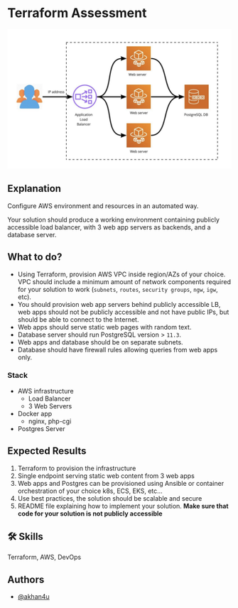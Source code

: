 # Terraform Assessment

![Terraform Assessment](./exercise1.png)

## Explanation

Configure AWS environment and resources in an automated way.

Your solution should produce a working environment containing publicly accessible load
balancer, with 3 web app servers as backends, and a database server.

## What to do?

* Using Terraform, provision AWS VPC inside region/AZs of your choice. VPC should include a minimum amount of network components required for your solution to work (`subnets`, `routes`, `security groups`, `ngw`, `igw`, etc). 
* You should provision web app servers behind publicly accessible LB, web apps should not be publicly accessible and not have public IPs, but should be able to connect to the Internet. 
* Web apps should serve static web pages with random text.
* Database server should run PostgreSQL version > `11.3`. 
* Web apps and database should be on separate subnets. 
* Database should have firewall rules allowing queries from web apps only.

### Stack

* AWS infrastructure
  * Load Balancer
  * 3 Web Servers
* Docker app
  * nginx, php-cgi
* Postgres Server

## Expected Results

1. Terraform to provision the infrastructure
2. Single endpoint serving static web content from 3 web apps
3. Web apps and Postgres can be provisioned using Ansible or container orchestration of your choice k8s, ECS, EKS, etc...
4. Use best practices, the solution should be scalable and secure
5. README file explaining how to implement your solution. **Make sure that code for your solution is not publicly accessible**

## 🛠 Skills
Terraform, AWS, DevOps


## Authors

- [@akhan4u](https://www.github.com/akhan4u)
